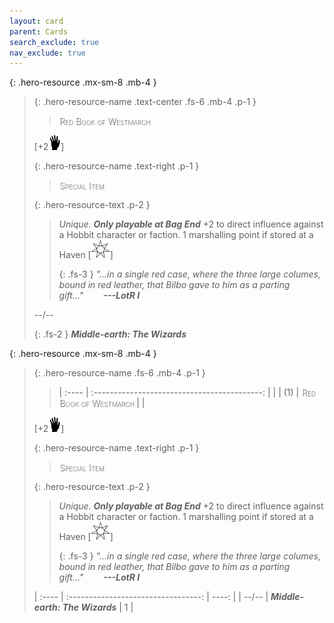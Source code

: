 ```yaml
---
layout: card
parent: Cards
search_exclude: true
nav_exclude: true
---
```


<style>
card-name {
  font-weight: 200;
  font-variant: small-caps;
  color: white;
  text-shadow: 1px 1px 1px #000;
}

table {
  background-color: rgba(0, 0, 0, 0);
}
</style>

{: .hero-resource .mx-sm-8 .mb-4 }
> {: .hero-resource-name .text-center .fs-6 .mb-4 .p-1 }
> > <card-name>Red Book of Westmarch</card-name>
> 
> \[+2![](/assets/images/di.svg)]
> 
> {: .hero-resource-name .text-right .p-1 }
> > <card-name>Special Item</card-name>
> 
> {: .hero-resource-text .p-2 }
> > _Unique._ ***Only playable at Bag End*** +2 to direct influence against a Hobbit character or faction. 1 marshalling point if stored at a Haven \[![](/assets/images/free-haven.svg)] 
> > 
> > {: .fs-3 }
> > _"...in a single red case, where the three large columes, bound in red leather, that Bilbo gave to him as a parting gift..."&emsp;&emsp; **---LotR I**_
> 
> --/-- 
> 
> {: .fs-2 }
> _**Middle-earth: The Wizards**_


{: .hero-resource .mx-sm-8 .mb-4 }
> {: .hero-resource-name .fs-6 .mb-4 .p-1 }
> > | :---- | :------------------------------------------: |  |
> > |  (1)  | <card-name>Red Book of Westmarch</card-name> |  |
> 
> \[+2![](/assets/images/di.svg)]
> 
> {: .hero-resource-name .text-right .p-1 }
> > <card-name>Special Item</card-name>
> 
> {: .hero-resource-text .p-2 }
> > _Unique._ ***Only playable at Bag End*** +2 to direct influence against a Hobbit character or faction. 1 marshalling point if stored at a Haven \[![](/assets/images/free-haven.svg)] 
> > 
> > {: .fs-3 }
> > _"...in a single red case, where the three large columes, bound in red leather, that Bilbo gave to him as a parting gift..."&emsp;&emsp; **---LotR I**_
> 
> | :---- | :---------------------------------: | ----: |
> | --/-- | _**Middle-earth: The Wizards**_     |  1    |
